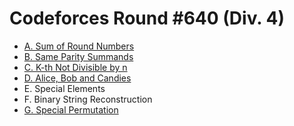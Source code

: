 # Codeforces Round #640 (Div. 4)

- [A. Sum of Round Numbers](https://github.com/wingkwong/competitive-programming/blob/master/codeforces/contests/1352/A.cpp)
- [B. Same Parity Summands](https://github.com/wingkwong/competitive-programming/blob/master/codeforces/contests/1352/B.cpp)
- [C. K-th Not Divisible by n](https://github.com/wingkwong/competitive-programming/blob/master/codeforces/contests/1352/C.cpp)
- [D. Alice, Bob and Candies](https://github.com/wingkwong/competitive-programming/blob/master/codeforces/contests/1352/D.cpp)
- E. Special Elements
- F. Binary String Reconstruction
- [G. Special Permutation](https://github.com/wingkwong/competitive-programming/blob/master/codeforces/contests/1352/G.cpp)